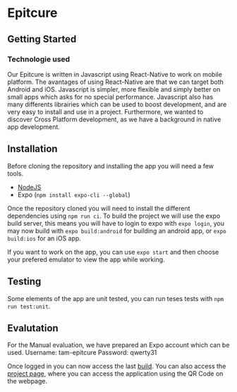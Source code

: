 # Epitcure

## Getting Started

### Technologie used

Our Epitcure is written in Javascript using React-Native to work on mobile platform. The avantages of using React-Native are that we can target both Android and iOS. Javascript is simpler, more flexible and simply better on small apps which asks for no special performance. Javascript also has many differents librairies which can be used to boost development, and are very easy to install and use in a project. Furthermore, we wanted to discover Cross Platform development, as we have a background in native app development.

## Installation

Before cloning the repository and installing the app you will need a few tools.
 - [NodeJS](https://nodejs.org/en/)
 - Expo (```npm install expo-cli --global```)

Once the repository cloned you will need to install the different dependencies using ```npm run ci```.
To build the project we will use the expo build server, this means you will have to login to expo with ```expo login```, you may now build with ```expo build:android``` for building an android app, or ```expo build:ios``` for an iOS app.

If you want to work on the app, you can use ```expo start``` and then choose your prefered emulator to view the app while working.

## Testing

Some elements of the app are unit tested, you can run teses tests with ```npm run test:unit```.

## Evalutation

For the Manual evaluation, we have prepared an Expo account which can be used.
Username: tam-epitcure
Password: qwerty31

Once logged in you can now access the last [build](https://expo.io/builds/535c0f1e-b843-435d-8bfe-7efad25cf530). You can also access the [project page](https://expo.io/@tam-epicture/epicture), where you can access the application using the QR Code on the webpage.
